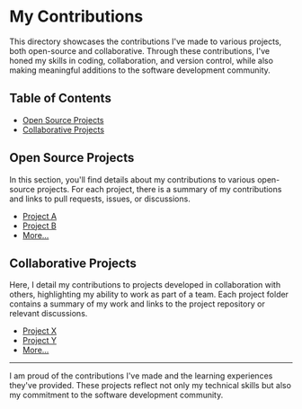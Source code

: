 # My Contributions

This directory showcases the contributions I've made to various projects, both open-source and collaborative. Through these contributions, I've honed my skills in coding, collaboration, and version control, while also making meaningful additions to the software development community.

## Table of Contents

- [Open Source Projects](#open-source-projects)
- [Collaborative Projects](#collaborative-projects)

## Open Source Projects

In this section, you'll find details about my contributions to various open-source projects. For each project, there is a summary of my contributions and links to pull requests, issues, or discussions.

- [Project A](Open_Source_Projects/Project_A)
- [Project B](Open_Source_Projects/Project_B)
- [More...](Open_Source_Projects)

## Collaborative Projects

Here, I detail my contributions to projects developed in collaboration with others, highlighting my ability to work as part of a team. Each project folder contains a summary of my work and links to the project repository or relevant discussions.

- [Project X](Collaborative_Projects/Project_X)
- [Project Y](Collaborative_Projects/Project_Y)
- [More...](Collaborative_Projects)

---

I am proud of the contributions I've made and the learning experiences they've provided. These projects reflect not only my technical skills but also my commitment to the software development community.
